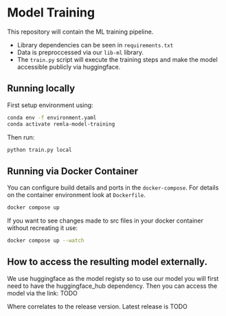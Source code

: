 # Model Training
This repository will contain the ML training pipeline.
- Library dependencies can be seen in `requirements.txt`
- Data is preproccessed via our `lib-ml` library.
- The `train.py` script will execute the training steps and make the model accessible publicly via huggingface.

## Running locally
First setup environment using:
```bash
conda env -f environment.yaml
conda activate remla-model-training
```
Then run:
```bash
python train.py local
```

## Running via Docker Container
You can configure build details and ports in the `docker-compose`. For details on the container environment look at `Dockerfile`.

```bash
docker compose up
```

If you want to see changes made to src files in your docker container without recreating it use:

```bash
docker compose up --watch
```

## How to access the resulting model externally.
We use huggingface as the model registy so to use our model you will first need to have the huggingface_hub dependency. Then you can access the model via the link: TODO

Where <version> correlates to the release version. Latest release is TODO